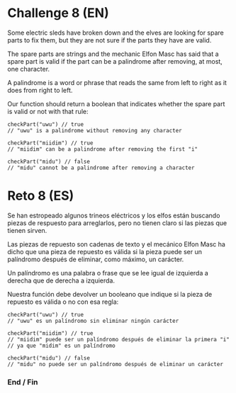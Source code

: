 # Challenge 8 (EN)
Some electric sleds have broken down and the elves are looking for spare parts to fix them, but they are not sure if the parts they have are valid.

The spare parts are strings and the mechanic Elfon Masc has said that a spare part is valid if the part can be a palindrome after removing, at most, one character.

A palindrome is a word or phrase that reads the same from left to right as it does from right to left.

Our function should return a boolean that indicates whether the spare part is valid or not with that rule:

    checkPart("uwu") // true
    // "uwu" is a palindrome without removing any character

    checkPart("miidim") // true
    // "miidim" can be a palindrome after removing the first "i"

    checkPart("midu") // false
    // "midu" cannot be a palindrome after removing a character

# Reto 8 (ES)
Se han estropeado algunos trineos eléctricos y los elfos están buscando piezas de respuesto para arreglarlos, pero no tienen claro si las piezas que tienen sirven.

Las piezas de repuesto son cadenas de texto y el mecánico Elfon Masc ha dicho que una pieza de repuesto es válida si la pieza puede ser un palíndromo después de eliminar, como máximo, un carácter.

Un palíndromo es una palabra o frase que se lee igual de izquierda a derecha que de derecha a izquierda.

Nuestra función debe devolver un booleano que indique si la pieza de repuesto es válida o no con esa regla:

    checkPart("uwu") // true
    // "uwu" es un palíndromo sin eliminar ningún carácter

    checkPart("miidim") // true
    // "miidim" puede ser un palíndromo después de eliminar la primera "i"
    // ya que "midim" es un palíndromo

    checkPart("midu") // false
    // "midu" no puede ser un palíndromo después de eliminar un carácter

### End / Fin